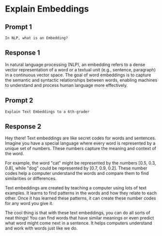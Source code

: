 # Explain Embeddings

## Prompt 1

```linenums="0"
In NLP, what is an Embedding?
```

## Response 1


In natural language processing (NLP), an embedding refers to a dense vector
representation of a word or a textual unit (e.g., sentence, paragraph) in a continuous vector space. The goal of word embeddings is to capture the semantic and syntactic relationships between words, enabling machines to understand and process human language more effectively.

## Prompt 2

```linenums="0"
Explain Text Embeddings to a 6th-grader
```

## Response 2


Hey there! Text embeddings are like secret codes for words and sentences. Imagine you have a special language where every word is represented by a unique set of numbers. These numbers capture the meaning and context of the word.

For example, the word "cat" might be represented by the numbers [0.5, 0.3, 0.8], while "dog" could be represented by [0.7, 0.9, 0.2]. These number codes help a computer understand the words and compare them to find similarities or differences.

Text embeddings are created by teaching a computer using lots of text examples. It learns to find patterns in the words and how they relate to each other. Once it has learned these patterns, it can create these number codes for any word you give it.

The cool thing is that with these text embeddings, you can do all sorts of neat things! You can find words that have similar meanings or even predict what word might come next in a sentence. It helps computers understand and work with words just like we do.
